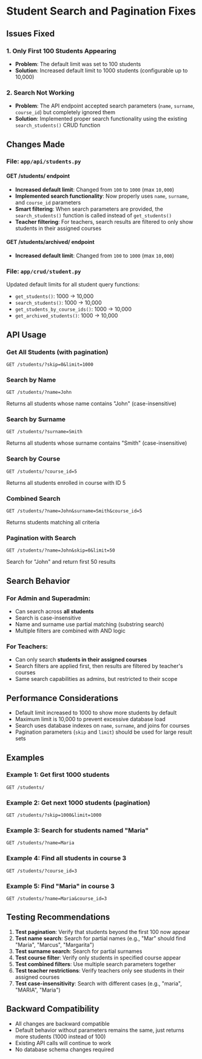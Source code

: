 # Student Search and Pagination Fixes

## Issues Fixed

### 1. **Only First 100 Students Appearing**
   - **Problem**: The default limit was set to 100 students
   - **Solution**: Increased default limit to 1000 students (configurable up to 10,000)

### 2. **Search Not Working**
   - **Problem**: The API endpoint accepted search parameters (`name`, `surname`, `course_id`) but completely ignored them
   - **Solution**: Implemented proper search functionality using the existing `search_students()` CRUD function

## Changes Made

### File: `app/api/students.py`

#### GET /students/ endpoint
- **Increased default limit**: Changed from `100` to `1000` (max `10,000`)
- **Implemented search functionality**: Now properly uses `name`, `surname`, and `course_id` parameters
- **Smart filtering**: When search parameters are provided, the `search_students()` function is called instead of `get_students()`
- **Teacher filtering**: For teachers, search results are filtered to only show students in their assigned courses

#### GET /students/archived/ endpoint  
- **Increased default limit**: Changed from `100` to `1000` (max `10,000`)

### File: `app/crud/student.py`

Updated default limits for all student query functions:
- `get_students()`: 1000 → 10,000
- `search_students()`: 1000 → 10,000
- `get_students_by_course_ids()`: 1000 → 10,000
- `get_archived_students()`: 1000 → 10,000

## API Usage

### Get All Students (with pagination)
```http
GET /students/?skip=0&limit=1000
```

### Search by Name
```http
GET /students/?name=John
```
Returns all students whose name contains "John" (case-insensitive)

### Search by Surname
```http
GET /students/?surname=Smith
```
Returns all students whose surname contains "Smith" (case-insensitive)

### Search by Course
```http
GET /students/?course_id=5
```
Returns all students enrolled in course with ID 5

### Combined Search
```http
GET /students/?name=John&surname=Smith&course_id=5
```
Returns students matching all criteria

### Pagination with Search
```http
GET /students/?name=John&skip=0&limit=50
```
Search for "John" and return first 50 results

## Search Behavior

### For Admin and Superadmin:
- Can search across **all students**
- Search is case-insensitive
- Name and surname use partial matching (substring search)
- Multiple filters are combined with AND logic

### For Teachers:
- Can only search **students in their assigned courses**
- Search filters are applied first, then results are filtered by teacher's courses
- Same search capabilities as admins, but restricted to their scope

## Performance Considerations

- Default limit increased to 1000 to show more students by default
- Maximum limit is 10,000 to prevent excessive database load
- Search uses database indexes on `name`, `surname`, and joins for courses
- Pagination parameters (`skip` and `limit`) should be used for large result sets

## Examples

### Example 1: Get first 1000 students
```http
GET /students/
```

### Example 2: Get next 1000 students (pagination)
```http
GET /students/?skip=1000&limit=1000
```

### Example 3: Search for students named "Maria"
```http
GET /students/?name=Maria
```

### Example 4: Find all students in course 3
```http
GET /students/?course_id=3
```

### Example 5: Find "Maria" in course 3
```http
GET /students/?name=Maria&course_id=3
```

## Testing Recommendations

1. **Test pagination**: Verify that students beyond the first 100 now appear
2. **Test name search**: Search for partial names (e.g., "Mar" should find "Maria", "Marcus", "Margarita")
3. **Test surname search**: Search for partial surnames
4. **Test course filter**: Verify only students in specified course appear
5. **Test combined filters**: Use multiple search parameters together
6. **Test teacher restrictions**: Verify teachers only see students in their assigned courses
7. **Test case-insensitivity**: Search with different cases (e.g., "maria", "MARIA", "Maria")

## Backward Compatibility

- All changes are backward compatible
- Default behavior without parameters remains the same, just returns more students (1000 instead of 100)
- Existing API calls will continue to work
- No database schema changes required
